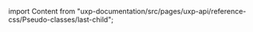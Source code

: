 
import Content from "uxp-documentation/src/pages/uxp-api/reference-css/Pseudo-classes/last-child";

<Content query="product=xd"/>
